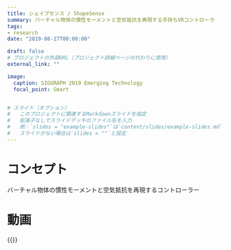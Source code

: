 ```yaml
---
title: シェイプセンス / ShapeSense
summary: バーチャル物体の慣性モーメントと空気抵抗を再現する手持ちVRコントローラ
tags:
- research
date: "2019-08-27T00:00:00"

draft: false
# プロジェクトの外部URL（プロジェクト詳細ページの代わりに使用）
external_link: ""

image:
  caption: SIGGRAPH 2019 Emerging Technology
  focal_point: Smart


# スライド（オプション）
#   このプロジェクトに関連するMarkdownスライドを指定
#   拡張子なしでスライドデッキのファイル名を入力
#   例：`slides = "example-slides"`は`content/slides/example-slides.md`を参照
#   スライドがない場合は`slides = ""`と設定
---
```

# コンセプト
バーチャル物体の慣性モーメントと空気抵抗を再現するコントローラー
# 動画
{{<youtube RYP4salOgJ8>}}